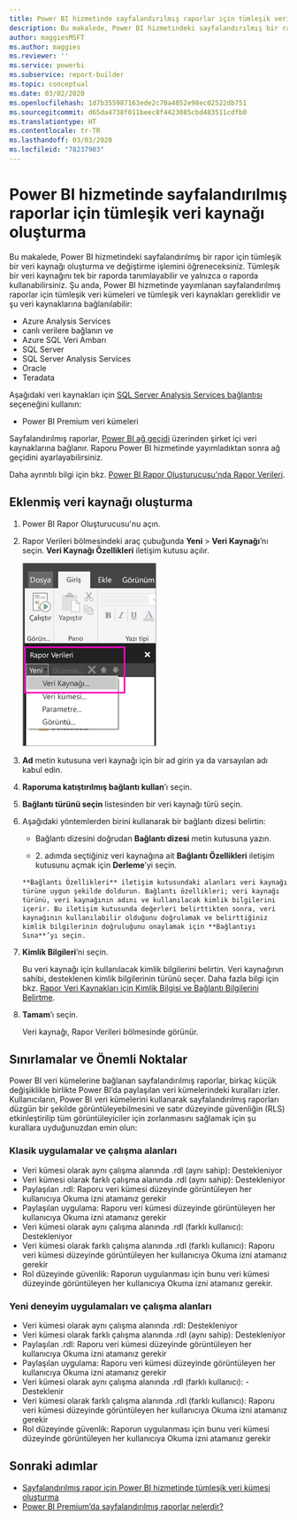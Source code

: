 ```yaml
---
title: Power BI hizmetinde sayfalandırılmış raporlar için tümleşik veri kaynakları
description: Bu makalede, Power BI hizmetindeki sayfalandırılmış bir rapor için tümleşik bir veri kaynağı oluşturma ve değiştirme işlemini öğreneceksiniz.
author: maggiesMSFT
ms.author: maggies
ms.reviewer: ''
ms.service: powerbi
ms.subservice: report-builder
ms.topic: conceptual
ms.date: 03/02/2020
ms.openlocfilehash: 1d7b355987163ede2c70a4052e98ec02522db751
ms.sourcegitcommit: d65da4738f011beec8f4423085cbd483511cdfb0
ms.translationtype: HT
ms.contentlocale: tr-TR
ms.lasthandoff: 03/03/2020
ms.locfileid: "78237903"
---
```

# <a name="create-an-embedded-data-source-for-paginated-reports-in-the-power-bi-service"></a>Power BI hizmetinde sayfalandırılmış raporlar için tümleşik veri kaynağı oluşturma

Bu makalede, Power BI hizmetindeki sayfalandırılmış bir rapor için tümleşik bir veri kaynağı oluşturma ve değiştirme işlemini öğreneceksiniz. Tümleşik bir veri kaynağını tek bir raporda tanımlayabilir ve yalnızca o raporda kullanabilirsiniz. Şu anda, Power BI hizmetinde yayımlanan sayfalandırılmış raporlar için tümleşik veri kümeleri ve tümleşik veri kaynakları gereklidir ve şu veri kaynaklarına bağlanılabilir:

- Azure Analysis Services
- canlı verilere bağlanın ve 
- Azure SQL Veri Ambarı
- SQL Server
- SQL Server Analysis Services
- Oracle 
- Teradata 

Aşağıdaki veri kaynakları için [SQL Server Analysis Services bağlantısı](service-premium-connect-tools.md) seçeneğini kullanın:

- Power BI Premium veri kümeleri

Sayfalandırılmış raporlar, [Power BI ağ geçidi](service-gateway-onprem.md) üzerinden şirket içi veri kaynaklarına bağlanır. Raporu Power BI hizmetinde yayımladıktan sonra ağ geçidini ayarlayabilirsiniz.

Daha ayrıntılı bilgi için bkz. [Power BI Rapor Oluşturucusu'nda Rapor Verileri](report-builder-data.md).

## <a name="create-an-embedded-data-source"></a>Eklenmiş veri kaynağı oluşturma
  
1. Power BI Rapor Oluşturucusu'nu açın.

1. Rapor Verileri bölmesindeki araç çubuğunda **Yeni** > **Veri Kaynağı**’nı seçin. **Veri Kaynağı Özellikleri** iletişim kutusu açılır.

    ![Yeni Veri Kaynağı](media/paginated-reports-embedded-data-source/power-bi-paginated-new-data-source.png)
  
2.  **Ad** metin kutusuna veri kaynağı için bir ad girin ya da varsayılan adı kabul edin.  
  
3.  **Raporuma katıştırılmış bağlantı kullan**’ı seçin.  
  
1.  **Bağlantı türünü seçin** listesinden bir veri kaynağı türü seçin. 

1.  Aşağıdaki yöntemlerden birini kullanarak bir bağlantı dizesi belirtin:  
  
    -   Bağlantı dizesini doğrudan **Bağlantı dizesi** metin kutusuna yazın. 
  
     -   2\. adımda seçtiğiniz veri kaynağına ait **Bağlantı Özellikleri** iletişim kutusunu açmak için **Derleme**’yi seçin.  
  
        **Bağlantı Özellikleri** iletişim kutusundaki alanları veri kaynağı türüne uygun şekilde doldurun. Bağlantı özellikleri; veri kaynağı türünü, veri kaynağının adını ve kullanılacak kimlik bilgilerini içerir. Bu iletişim kutusunda değerleri belirttikten sonra, veri kaynağının kullanılabilir olduğunu doğrulamak ve belirttiğiniz kimlik bilgilerinin doğruluğunu onaylamak için **Bağlantıyı Sına**’yı seçin.  
  
4.  **Kimlik Bilgileri**’ni seçin.  
  
     Bu veri kaynağı için kullanılacak kimlik bilgilerini belirtin. Veri kaynağının sahibi, desteklenen kimlik bilgilerinin türünü seçer. Daha fazla bilgi için bkz. [Rapor Veri Kaynakları için Kimlik Bilgisi ve Bağlantı Bilgilerini Belirtme](https://docs.microsoft.com/sql/reporting-services/report-data/specify-credential-and-connection-information-for-report-data-sources).
  
5.  **Tamam**’ı seçin.  
  
     Veri kaynağı, Rapor Verileri bölmesinde görünür.  
     
## <a name="limitations-and-considerations"></a>Sınırlamalar ve Önemli Noktalar

Power BI veri kümelerine bağlanan sayfalandırılmış raporlar, birkaç küçük değişiklikle birlikte Power BI’da paylaşılan veri kümelerindeki kuralları izler.  Kullanıcıların, Power BI veri kümelerini kullanarak sayfalandırılmış raporları düzgün bir şekilde görüntüleyebilmesini ve satır düzeyinde güvenliğin (RLS) etkinleştirilip tüm görüntüleyiciler için zorlanmasını sağlamak için şu kurallara uyduğunuzdan emin olun:

### <a name="classic-apps-and-workspaces"></a>Klasik uygulamalar ve çalışma alanları

- Veri kümesi olarak aynı çalışma alanında .rdl (aynı sahip): Destekleniyor
- Veri kümesi olarak farklı çalışma alanında .rdl (aynı sahip): Destekleniyor
- Paylaşılan .rdl: Raporu veri kümesi düzeyinde görüntüleyen her kullanıcıya Okuma izni atamanız gerekir
- Paylaşılan uygulama: Raporu veri kümesi düzeyinde görüntüleyen her kullanıcıya Okuma izni atamanız gerekir
- Veri kümesi olarak aynı çalışma alanında .rdl (farklı kullanıcı): Destekleniyor
- Veri kümesi olarak farklı çalışma alanında .rdl (farklı kullanıcı): Raporu veri kümesi düzeyinde görüntüleyen her kullanıcıya Okuma izni atamanız gerekir
- Rol düzeyinde güvenlik: Raporun uygulanması için bunu veri kümesi düzeyinde görüntüleyen her kullanıcıya Okuma izni atamanız gerekir.

### <a name="new-experience-apps-and-workspaces"></a>Yeni deneyim uygulamaları ve çalışma alanları

- Veri kümesi olarak aynı çalışma alanında .rdl: Destekleniyor
- Veri kümesi olarak farklı çalışma alanında .rdl (aynı sahip): Destekleniyor
- Paylaşılan .rdl: Raporu veri kümesi düzeyinde görüntüleyen her kullanıcıya Okuma izni atamanız gerekir
- Paylaşılan uygulama: Raporu veri kümesi düzeyinde görüntüleyen her kullanıcıya Okuma izni atamanız gerekir
- Veri kümesi olarak aynı çalışma alanında .rdl (farklı kullanıcı): - Desteklenir
- Veri kümesi olarak farklı çalışma alanında .rdl (farklı kullanıcı): Raporu veri kümesi düzeyinde görüntüleyen her kullanıcıya Okuma izni atamanız gerekir
- Rol düzeyinde güvenlik: Raporun uygulanması için bunu veri kümesi düzeyinde görüntüleyen her kullanıcıya Okuma izni atamanız gerekir

## <a name="next-steps"></a>Sonraki adımlar

- [Sayfalandırılmış rapor için Power BI hizmetinde tümleşik veri kümesi oluşturma](paginated-reports-create-embedded-dataset.md)
- [Power BI Premium’da sayfalandırılmış raporlar nelerdir?](paginated-reports-report-builder-power-bi.md)
